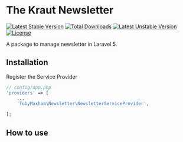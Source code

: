 # The Kraut Newsletter
[![Latest Stable Version](https://poser.pugx.org/TobyMaxham/laravel-newsletter/v/stable.svg)](https://packagist.org/packages/TobyMaxham/laravel-newsletter)
[![Total Downloads](https://poser.pugx.org/TobyMaxham/laravel-newsletter/downloads.svg)](https://packagist.org/packages/TobyMaxham/laravel-newsletter)
[![Latest Unstable Version](https://poser.pugx.org/TobyMaxham/laravel-newsletter/v/unstable.svg)](https://packagist.org/packages/TobyMaxham/laravel-newsletter)
[![License](https://poser.pugx.org/TobyMaxham/laravel-newsletter/license.svg)](https://packagist.org/packages/TobyMaxham/laravel-newsletter)

A package to manage newsletter in Laravel 5.


## Installation

Register the Service Provider
```php
// config/app.php
'providers' => [
    ...
    'TobyMaxham\Newsletter\NewsletterServiceProvider',

];
```


## How to use


